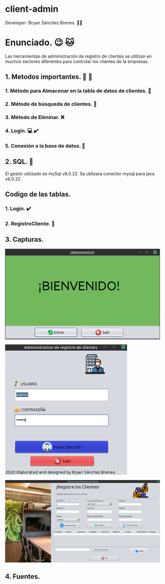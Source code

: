# client-admin

Developer: Bryan Sánchez Brenes. :man_technologist:

# Enunciado. :wink: :cat:
Las herramientas de administración de registro de clientes se utilizan en muchos sectores diferentes para controlar los clientes de la empresas.


## 1. Metodos importantes. :bell: :hammer:

### 1. Método para Almacenar en la tabla de datos de clientes. :floppy_disk:
### 2. Método de búsqueda de clientes. :woman:
### 3. Método de Eliminar. :x:
### 4. Login. :computer: :heavy_check_mark:
### 5. Conexión a la base de datos. :vhs:

## 2. SQL. :bookmark_tabs:

El gestor utilizado es mySql v8.0.22.
Se utilizara conector mysql para java v8.0.22.

## Codigo de las tablas.

### 1. Login. :heavy_check_mark:

### 2. RegistroCliente. :woman:


## 3. Capturas.
!["Ventana de bienvenida"]( ./screens/img1-welcome.png "Ventana de Bienvenida")

!["Ventana de Login"]( ./screens/img2-login.png "Ventana de Login")

!["Ventana de Registro de clientes"]( ./screens/img3-RegistroClientes.png "Ventana de registro de clientes")

## 4. Fuentes.


